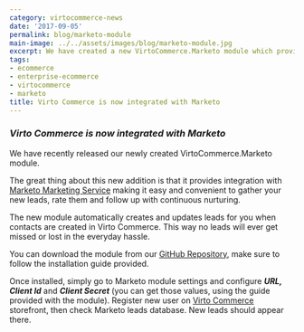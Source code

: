 ```yaml
---
category: virtocommerce-news
date: '2017-09-05'
permalink: blog/marketo-module
main-image: ../../assets/images/blog/marketo-module.jpg
excerpt: We have created a new VirtoCommerce.Marketo module which provides integration with https://marketo.com Marketing Service, allowing more effective work with clients, to create and update leads.
tags:
- ecommerce
- enterprise-ecommerce
- virtocommerce
- marketo
title: Virto Commerce is now integrated with Marketo
---
```

### <dfn>Virto Commerce is now integrated with Marketo</dfn>

We have recently released our newly created VirtoCommerce.Marketo module. 

The great thing about this new addition is that it provides integration with [Marketo Marketing Service](https://marketo.com) making it easy and convenient to gather your new leads, rate them and follow up with continuous nurturing.

The new module automatically creates and updates leads for you when contacts are created in Virto Commerce. This way no leads will ever get missed or lost in the everyday hassle. 

You can download the module from our [GitHub Repository](https://github.com/VirtoCommerce/vc-module-marketo), make sure to follow the installation guide provided.

Once installed, simply go to Marketo module settings and configure <strong>*URL, Client Id*</strong> and <strong>*Client Secret*</strong> (you can get those values, using the guide provided with the module). Register new user on <a href="{{ 'https://virtocommerce.com/b2b-ecommerce-platform' | absolute_url }}">Virto Commerce</a> storefront, then check Marketo leads database. New leads should appear there.
